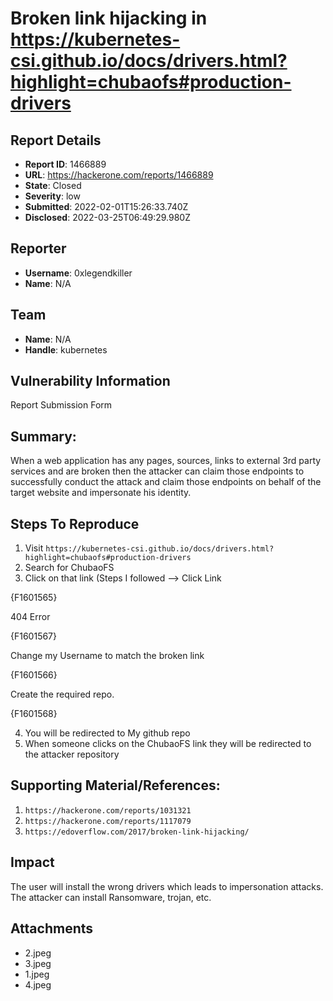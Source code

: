 # Broken link hijacking in https://kubernetes-csi.github.io/docs/drivers.html?highlight=chubaofs#production-drivers

## Report Details
- **Report ID**: 1466889
- **URL**: https://hackerone.com/reports/1466889
- **State**: Closed
- **Severity**: low
- **Submitted**: 2022-02-01T15:26:33.740Z
- **Disclosed**: 2022-03-25T06:49:29.980Z

## Reporter
- **Username**: 0xlegendkiller
- **Name**: N/A

## Team
- **Name**: N/A
- **Handle**: kubernetes

## Vulnerability Information
Report Submission Form

## Summary:
When a web application has any pages, sources, links to external 3rd party services and are broken then the attacker can claim those endpoints to successfully conduct the attack and claim those endpoints on behalf of the target website and impersonate his identity.

## Steps To Reproduce
1) Visit `https://kubernetes-csi.github.io/docs/drivers.html?highlight=chubaofs#production-drivers`
2) Search for ChubaoFS
3) Click on that link
(Steps I followed --> 
Click Link 

{F1601565}

404 Error

{F1601567}

Change my Username to match the broken link 

{F1601566}

Create the required repo.

{F1601568}

4) You will be redirected to My github repo
5) When someone clicks on the ChubaoFS link they will be redirected to the attacker repository

## Supporting Material/References:

1. `https://hackerone.com/reports/1031321`
2. `https://hackerone.com/reports/1117079`
3. `https://edoverflow.com/2017/broken-link-hijacking/`

## Impact

The user will install the wrong drivers which leads to impersonation attacks. The attacker can install Ransomware, trojan, etc.

## Attachments
- 2.jpeg
- 3.jpeg
- 1.jpeg
- 4.jpeg
